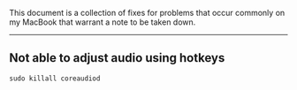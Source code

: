 This document is a collection of fixes for problems that occur commonly on my MacBook that warrant a note to be taken down.

---

## Not able to adjust audio using hotkeys

```sudo killall coreaudiod```
